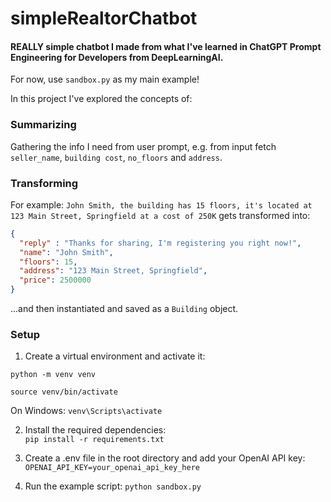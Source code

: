 # simpleRealtorChatbot
#### REALLY simple chatbot I made from what I've learned in ChatGPT Prompt Engineering for Developers from DeepLearningAI.

For now, use `sandbox.py` as my main example!

In this project I've explored the concepts of:

### Summarizing
Gathering the info I need from user prompt, e.g. from input fetch `seller_name`, `building cost`, `no_floors` and `address`.

### Transforming
For example: `John Smith, the building has 15 floors, it's located at 123 Main Street, Springfield at a cost of 250K` gets transformed into:
```json
{
  "reply" : "Thanks for sharing, I'm registering you right now!",
  "name": "John Smith",
  "floors": 15,
  "address": "123 Main Street, Springfield",
  "price": 2500000
}
```
...and then instantiated and saved as a `Building` object.


### Setup
1. Create a virtual environment and activate it:  

`python -m venv venv`

`source venv/bin/activate`  

On Windows: 
`venv\Scripts\activate`

2. Install the required dependencies:  
`pip install -r requirements.txt`

3. Create a .env file in the root directory and add your OpenAI API key:  
`OPENAI_API_KEY=your_openai_api_key_here`

4. Run the example script:
`python sandbox.py`
